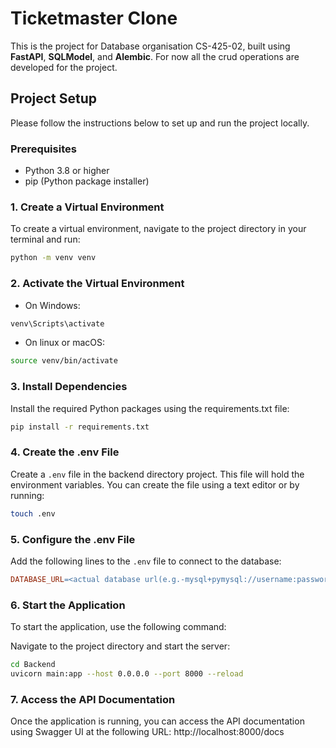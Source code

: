 # Ticketmaster Clone

This is the project for Database organisation CS-425-02, built using **FastAPI**, **SQLModel**, and **Alembic**. For now all the crud operations are developed for the project.

## Project Setup

Please follow the instructions below to set up and run the project locally.

### Prerequisites

- Python 3.8 or higher
- pip (Python package installer)

### 1. Create a Virtual Environment

To create a virtual environment, navigate to the project directory in your terminal and run:

```bash
python -m venv venv
```

### 2. Activate the Virtual Environment

- On Windows:

```bash
venv\Scripts\activate
```

- On linux or macOS:

```bash
source venv/bin/activate
```

### 3. Install Dependencies

Install the required Python packages using the requirements.txt file:

```bash
pip install -r requirements.txt
```

### 4. Create the .env File

Create a <code>.env</code> file in the backend directory project. This file will hold the environment variables. You can create the file using a text editor or by running:

```bash
touch .env
```

### 5. Configure the .env File

Add the following lines to the <code>.env</code> file to connect to the database:

```makefile
DATABASE_URL=<actual database url(e.g.-mysql+pymysql://username:password@host:port/database)>
```

### 6. Start the Application

To start the application, use the following command:

Navigate to the project directory and start the server:

```bash
cd Backend
uvicorn main:app --host 0.0.0.0 --port 8000 --reload
```

### 7. Access the API Documentation

Once the application is running, you can access the API documentation using Swagger UI at the following URL: http://localhost:8000/docs
